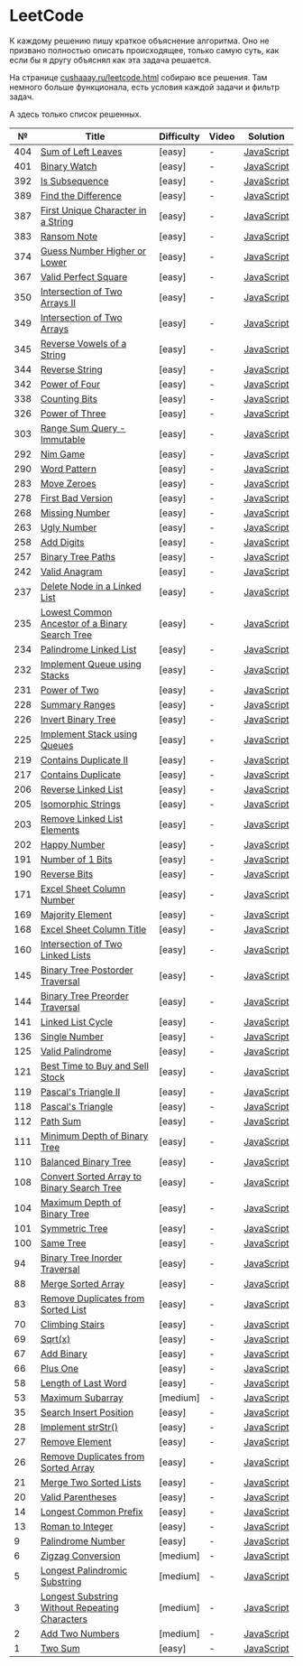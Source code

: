 # LeetCode

К каждому решению пишу краткое объяснение алгоритма. Оно не призвано полностью описать происходящее, только самую суть, как если бы я другу объяснял как эта задача решается.

На странице [cushaaay.ru/leetcode.html](https://cushaaay.ru/leetcode.html) собираю все решения. Там немного больше функционала, есть условия каждой задачи и фильтр задач.

А здесь только список решенных.

| № | Title | Difficulty | Video | Solution |
| - | ----- | ---------- | ----- | -------- |
|404|[Sum of Left Leaves](https://leetcode.com/problems/sum-of-left-leaves/)|[easy]|-|[JavaScript](https://github.com/cushaaay/leetcode/tree/main/solutions/0401-0500/0404)|
|401|[Binary Watch](https://leetcode.com/problems/binary-watch/)|[easy]|-|[JavaScript](https://github.com/cushaaay/leetcode/tree/main/solutions/0401-0500/0401)|
|392|[Is Subsequence](https://leetcode.com/problems/is-subsequence/)|[easy]|-|[JavaScript](https://github.com/cushaaay/leetcode/tree/main/solutions/0301-0400/0392)|
|389|[Find the Difference](https://leetcode.com/problems/find-the-difference/)|[easy]|-|[JavaScript](https://github.com/cushaaay/leetcode/tree/main/solutions/0301-0400/0389)|
|387|[First Unique Character in a String](https://leetcode.com/problems/first-unique-character-in-a-string/)|[easy]|-|[JavaScript](https://github.com/cushaaay/leetcode/tree/main/solutions/0301-0400/0387)|
|383|[Ransom Note](https://leetcode.com/problems/ransom-note/)|[easy]|-|[JavaScript](https://github.com/cushaaay/leetcode/tree/main/solutions/0301-0400/0383)|
|374|[Guess Number Higher or Lower](https://leetcode.com/problems/guess-number-higher-or-lower/)|[easy]|-|[JavaScript](https://github.com/cushaaay/leetcode/tree/main/solutions/0301-0400/0374)|
|367|[Valid Perfect Square](https://leetcode.com/problems/valid-perfect-square/)|[easy]|-|[JavaScript](https://github.com/cushaaay/leetcode/tree/main/solutions/0301-0400/0367)|
|350|[Intersection of Two Arrays II](https://leetcode.com/problems/intersection-of-two-arrays-ii/)|[easy]|-|[JavaScript](https://github.com/cushaaay/leetcode/tree/main/solutions/0301-0400/0350)|
|349|[Intersection of Two Arrays](https://leetcode.com/problems/intersection-of-two-arrays/)|[easy]|-|[JavaScript](https://github.com/cushaaay/leetcode/tree/main/solutions/0301-0400/0349)|
|345|[Reverse Vowels of a String](https://leetcode.com/problems/reverse-vowels-of-a-string/)|[easy]|-|[JavaScript](https://github.com/cushaaay/leetcode/tree/main/solutions/0301-0400/0345)|
|344|[Reverse String](https://leetcode.com/problems/reverse-string/)|[easy]|-|[JavaScript](https://github.com/cushaaay/leetcode/tree/main/solutions/0301-0400/0344)|
|342|[Power of Four](https://leetcode.com/problems/power-of-four/)|[easy]|-|[JavaScript](https://github.com/cushaaay/leetcode/tree/main/solutions/0301-0400/0342)|
|338|[Counting Bits](https://leetcode.com/problems/counting-bits/)|[easy]|-|[JavaScript](https://github.com/cushaaay/leetcode/tree/main/solutions/0301-0400/0338)|
|326|[Power of Three](https://leetcode.com/problems/power-of-three/)|[easy]|-|[JavaScript](https://github.com/cushaaay/leetcode/tree/main/solutions/0301-0400/0326)|
|303|[Range Sum Query - Immutable](https://leetcode.com/problems/range-sum-query-immutable/)|[easy]|-|[JavaScript](https://github.com/cushaaay/leetcode/tree/main/solutions/0301-0400/0303)|
|292|[Nim Game](https://leetcode.com/problems/nim-game/)|[easy]|-|[JavaScript](https://github.com/cushaaay/leetcode/tree/main/solutions/0201-0300/0292)|
|290|[Word Pattern](https://leetcode.com/problems/word-pattern/)|[easy]|-|[JavaScript](https://github.com/cushaaay/leetcode/tree/main/solutions/0201-0300/0290)|
|283|[Move Zeroes](https://leetcode.com/problems/move-zeroes/)|[easy]|-|[JavaScript](https://github.com/cushaaay/leetcode/tree/main/solutions/0201-0300/0283)|
|278|[First Bad Version](https://leetcode.com/problems/first-bad-version/)|[easy]|-|[JavaScript](https://github.com/cushaaay/leetcode/tree/main/solutions/0201-0300/0278)|
|268|[Missing Number](https://leetcode.com/problems/missing-number/)|[easy]|-|[JavaScript](https://github.com/cushaaay/leetcode/tree/main/solutions/0201-0300/0268)|
|263|[Ugly Number](https://leetcode.com/problems/ugly-number/)|[easy]|-|[JavaScript](https://github.com/cushaaay/leetcode/tree/main/solutions/0201-0300/0263)|
|258|[Add Digits](https://leetcode.com/problems/add-digits/)|[easy]|-|[JavaScript](https://github.com/cushaaay/leetcode/tree/main/solutions/0201-0300/0258)|
|257|[Binary Tree Paths](https://leetcode.com/problems/binary-tree-paths/)|[easy]|-|[JavaScript](https://github.com/cushaaay/leetcode/tree/main/solutions/0201-0300/0257)|
|242|[Valid Anagram](https://leetcode.com/problems/valid-anagram/)|[easy]|-|[JavaScript](https://github.com/cushaaay/leetcode/tree/main/solutions/0201-0300/0242)|
|237|[Delete Node in a Linked List](https://leetcode.com/problems/delete-node-in-a-linked-list/)|[easy]|-|[JavaScript](https://github.com/cushaaay/leetcode/tree/main/solutions/0201-0300/0237)|
|235|[Lowest Common Ancestor of a Binary Search Tree](https://leetcode.com/problems/lowest-common-ancestor-of-a-binary-search-tree/)|[easy]|-|[JavaScript](https://github.com/cushaaay/leetcode/tree/main/solutions/0201-0300/0235)|
|234|[Palindrome Linked List](https://leetcode.com/problems/palindrome-linked-list/)|[easy]|-|[JavaScript](https://github.com/cushaaay/leetcode/tree/main/solutions/0201-0300/0234)|
|232|[Implement Queue using Stacks](https://leetcode.com/problems/implement-queue-using-stacks/)|[easy]|-|[JavaScript](https://github.com/cushaaay/leetcode/tree/main/solutions/0201-0300/0232)|
|231|[Power of Two](https://leetcode.com/problems/power-of-two/)|[easy]|-|[JavaScript](https://github.com/cushaaay/leetcode/tree/main/solutions/0201-0300/0231)|
|228|[Summary Ranges](https://leetcode.com/problems/summary-ranges/)|[easy]|-|[JavaScript](https://github.com/cushaaay/leetcode/tree/main/solutions/0201-0300/0228)|
|226|[Invert Binary Tree](https://leetcode.com/problems/invert-binary-tree/)|[easy]|-|[JavaScript](https://github.com/cushaaay/leetcode/tree/main/solutions/0201-0300/0226)|
|225|[Implement Stack using Queues](https://leetcode.com/problems/implement-stack-using-queues/)|[easy]|-|[JavaScript](https://github.com/cushaaay/leetcode/tree/main/solutions/0201-0300/0225)|
|219|[Contains Duplicate II](https://leetcode.com/problems/contains-duplicate-ii/)|[easy]|-|[JavaScript](https://github.com/cushaaay/leetcode/tree/main/solutions/0201-0300/0219)|
|217|[Contains Duplicate](https://leetcode.com/problems/contains-duplicate/)|[easy]|-|[JavaScript](https://github.com/cushaaay/leetcode/tree/main/solutions/0201-0300/0217)|
|206|[Reverse Linked List](https://leetcode.com/problems/reverse-linked-list/)|[easy]|-|[JavaScript](https://github.com/cushaaay/leetcode/tree/main/solutions/0201-0300/0206)|
|205|[Isomorphic Strings](https://leetcode.com/problems/isomorphic-strings/)|[easy]|-|[JavaScript](https://github.com/cushaaay/leetcode/tree/main/solutions/0201-0300/0205)|
|203|[Remove Linked List Elements](https://leetcode.com/problems/remove-linked-list-elements/)|[easy]|-|[JavaScript](https://github.com/cushaaay/leetcode/tree/main/solutions/0201-0300/0203)|
|202|[Happy Number](https://leetcode.com/problems/happy-number/)|[easy]|-|[JavaScript](https://github.com/cushaaay/leetcode/tree/main/solutions/0201-0300/0202)|
|191|[Number of 1 Bits](https://leetcode.com/problems/number-of-1-bits/)|[easy]|-|[JavaScript](https://github.com/cushaaay/leetcode/tree/main/solutions/0101-0200/0191)|
|190|[Reverse Bits](https://leetcode.com/problems/reverse-bits/)|[easy]|-|[JavaScript](https://github.com/cushaaay/leetcode/tree/main/solutions/0101-0200/0190)|
|171|[Excel Sheet Column Number](https://leetcode.com/problems/excel-sheet-column-number/)|[easy]|-|[JavaScript](https://github.com/cushaaay/leetcode/tree/main/solutions/0101-0200/0171)|
|169|[Majority Element](https://leetcode.com/problems/majority-element/)|[easy]|-|[JavaScript](https://github.com/cushaaay/leetcode/tree/main/solutions/0101-0200/0169)|
|168|[Excel Sheet Column Title](https://leetcode.com/problems/excel-sheet-column-title/)|[easy]|-|[JavaScript](https://github.com/cushaaay/leetcode/tree/main/solutions/0101-0200/0168)|
|160|[Intersection of Two Linked Lists](https://leetcode.com/problems/intersection-of-two-linked-lists/)|[easy]|-|[JavaScript](https://github.com/cushaaay/leetcode/tree/main/solutions/0101-0200/0160)|
|145|[Binary Tree Postorder Traversal](https://leetcode.com/problems/binary-tree-postorder-traversal/)|[easy]|-|[JavaScript](https://github.com/cushaaay/leetcode/tree/main/solutions/0101-0200/0145)|
|144|[Binary Tree Preorder Traversal](https://leetcode.com/problems/binary-tree-preorder-traversal/)|[easy]|-|[JavaScript](https://github.com/cushaaay/leetcode/tree/main/solutions/0101-0200/0144)|
|141|[Linked List Cycle](https://leetcode.com/problems/linked-list-cycle/)|[easy]|-|[JavaScript](https://github.com/cushaaay/leetcode/tree/main/solutions/0101-0200/0141)|
|136|[Single Number](https://leetcode.com/problems/single-number/)|[easy]|-|[JavaScript](https://github.com/cushaaay/leetcode/tree/main/solutions/0101-0200/0136)|
|125|[Valid Palindrome](https://leetcode.com/problems/valid-palindrome/)|[easy]|-|[JavaScript](https://github.com/cushaaay/leetcode/tree/main/solutions/0101-0200/0125)|
|121|[Best Time to Buy and Sell Stock](https://leetcode.com/problems/best-time-to-buy-and-sell-stock/)|[easy]|-|[JavaScript](https://github.com/cushaaay/leetcode/tree/main/solutions/0101-0200/0121)|
|119|[Pascal's Triangle II](https://leetcode.com/problems/pascals-triangle-ii/)|[easy]|-|[JavaScript](https://github.com/cushaaay/leetcode/tree/main/solutions/0101-0200/0119)|
|118|[Pascal's Triangle](https://leetcode.com/problems/pascals-triangle/)|[easy]|-|[JavaScript](https://github.com/cushaaay/leetcode/tree/main/solutions/0101-0200/0118)|
|112|[Path Sum](https://leetcode.com/problems/path-sum/)|[easy]|-|[JavaScript](https://github.com/cushaaay/leetcode/tree/main/solutions/0101-0200/0112)|
|111|[Minimum Depth of Binary Tree](https://leetcode.com/problems/minimum-depth-of-binary-tree/)|[easy]|-|[JavaScript](https://github.com/cushaaay/leetcode/tree/main/solutions/0101-0200/0111)|
|110|[Balanced Binary Tree](https://leetcode.com/problems/balanced-binary-tree/)|[easy]|-|[JavaScript](https://github.com/cushaaay/leetcode/tree/main/solutions/0101-0200/0110)|
|108|[Convert Sorted Array to Binary Search Tree](https://leetcode.com/problems/convert-sorted-array-to-binary-search-tree/)|[easy]|-|[JavaScript](https://github.com/cushaaay/leetcode/tree/main/solutions/0101-0200/0108)|
|104|[Maximum Depth of Binary Tree](https://leetcode.com/problems/maximum-depth-of-binary-tree/)|[easy]|-|[JavaScript](https://github.com/cushaaay/leetcode/tree/main/solutions/0101-0200/0104)|
|101|[Symmetric Tree](https://leetcode.com/problems/symmetric-tree/)|[easy]|-|[JavaScript](https://github.com/cushaaay/leetcode/tree/main/solutions/0101-0200/0101)|
|100|[Same Tree](https://leetcode.com/problems/same-tree/)|[easy]|-|[JavaScript](https://github.com/cushaaay/leetcode/tree/main/solutions/0001-0100/0100)|
|94|[Binary Tree Inorder Traversal](https://leetcode.com/problems/binary-tree-inorder-traversal/)|[easy]|-|[JavaScript](https://github.com/cushaaay/leetcode/tree/main/solutions/0001-0100/0094)|
|88|[Merge Sorted Array](https://leetcode.com/problems/merge-sorted-array/)|[easy]|-|[JavaScript](https://github.com/cushaaay/leetcode/tree/main/solutions/0001-0100/0088)|
|83|[Remove Duplicates from Sorted List](https://leetcode.com/problems/remove-duplicates-from-sorted-list/)|[easy]|-|[JavaScript](https://github.com/cushaaay/leetcode/tree/main/solutions/0001-0100/0083)|
|70|[Climbing Stairs](https://leetcode.com/problems/climbing-stairs/)|[easy]|-|[JavaScript](https://github.com/cushaaay/leetcode/tree/main/solutions/0001-0100/0070)|
|69|[Sqrt(x)](https://leetcode.com/problems/sqrtx/)|[easy]|-|[JavaScript](https://github.com/cushaaay/leetcode/tree/main/solutions/0001-0100/0069)|
|67|[Add Binary](https://leetcode.com/problems/add-binary/)|[easy]|-|[JavaScript](https://github.com/cushaaay/leetcode/tree/main/solutions/0001-0100/0067)|
|66|[Plus One](https://leetcode.com/problems/plus-one/)|[easy]|-|[JavaScript](https://github.com/cushaaay/leetcode/tree/main/solutions/0001-0100/0066)|
|58|[Length of Last Word](https://leetcode.com/problems/length-of-last-word/)|[easy]|-|[JavaScript](https://github.com/cushaaay/leetcode/tree/main/solutions/0001-0100/0058)|
|53|[Maximum Subarray](https://leetcode.com/problems/maximum-subarray/)|[medium]|-|[JavaScript](https://github.com/cushaaay/leetcode/tree/main/solutions/0001-0100/0053)|
|35|[Search Insert Position](https://leetcode.com/problems/search-insert-position/)|[easy]|-|[JavaScript](https://github.com/cushaaay/leetcode/tree/main/solutions/0001-0100/0035)|
|28|[Implement strStr()](https://leetcode.com/problems/implement-strstr/)|[easy]|-|[JavaScript](https://github.com/cushaaay/leetcode/tree/main/solutions/0001-0100/0028)|
|27|[Remove Element](https://leetcode.com/problems/remove-element/)|[easy]|-|[JavaScript](https://github.com/cushaaay/leetcode/tree/main/solutions/0001-0100/0027)|
|26|[Remove Duplicates from Sorted Array](https://leetcode.com/problems/remove-duplicates-from-sorted-array/)|[easy]|-|[JavaScript](https://github.com/cushaaay/leetcode/tree/main/solutions/0001-0100/0026)|
|21|[Merge Two Sorted Lists](https://leetcode.com/problems/merge-two-sorted-lists/)|[easy]|-|[JavaScript](https://github.com/cushaaay/leetcode/tree/main/solutions/0001-0100/0021)|
|20|[Valid Parentheses](https://leetcode.com/problems/valid-parentheses/)|[easy]|-|[JavaScript](https://github.com/cushaaay/leetcode/tree/main/solutions/0001-0100/0020)|
|14|[Longest Common Prefix](https://cushaaay.ru/leetcode.html)|[easy]|-|[JavaScript](https://github.com/cushaaay/leetcode/tree/main/solutions/0001-0100/0014)|
|13|[Roman to Integer](https://leetcode.com/problems/roman-to-integer/)|[easy]|-|[JavaScript](https://github.com/cushaaay/leetcode/tree/main/solutions/0001-0100/0013)|
|9|[Palindrome Number](https://leetcode.com/problems/palindrome-number/)|[easy]|-|[JavaScript](https://github.com/cushaaay/leetcode/tree/main/solutions/0001-0100/0009)|
|6|[Zigzag Conversion](https://leetcode.com/problems/zigzag-conversion/)|[medium]|-|[JavaScript](https://github.com/cushaaay/leetcode/tree/main/solutions/0001-0100/0006)|
|5|[Longest Palindromic Substring](https://leetcode.com/problems/longest-palindromic-substring/)|[medium]|-|[JavaScript](https://github.com/cushaaay/leetcode/tree/main/solutions/0001-0100/0005)|
|3|[Longest Substring Without Repeating Characters](https://leetcode.com/problems/longest-substring-without-repeating-characters/)|[medium]|-|[JavaScript](https://github.com/cushaaay/leetcode/tree/main/solutions/0001-0100/0003)|
|2|[Add Two Numbers](https://leetcode.com/problems/add-two-numbers/)|[medium]|-|[JavaScript](https://github.com/cushaaay/leetcode/tree/main/solutions/0001-0100/0002)|
|1|[Two Sum](https://leetcode.com/problems/two-sum/)|[easy]|-|[JavaScript](https://github.com/cushaaay/leetcode/tree/main/solutions/0001-0100/0001)|
